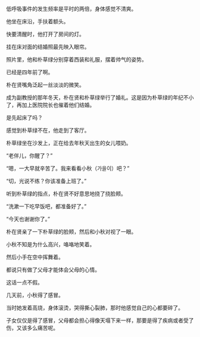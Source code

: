 低呼吸事件的发生频率是平时的两倍，身体感觉不清爽。

他坐在床沿，手扶着额头。

快要清醒时，他打开了房间的灯。

挂在床对面的结婚照最先映入眼帘。

照片里，他和朴草绿分别穿着西装和礼服，摆着帅气的姿势。

已经是四年前了啊。

朴在贤嘴角泛起一丝淡淡的微笑。

成为副教授的那年冬天，朴在贤和朴草绿举行了婚礼。这是因为朴草绿的年纪不小了，再加上医院院长也催着他们结婚。

是先起床了吗？

感觉到朴草绿不在，他走到了客厅。

朴草绿坐在沙发上，正在给去年秋天出生的女儿喂奶。

“老伴儿，你醒了？”

“嗯，一大早就辛苦了。我来看看小秋（가을이）吧？”

“切，光说不练？你该准备上班了。”

听到朴草绿的指点，朴在贤不好意思地挠了挠脸颊。

“洗漱一下吃早饭吧，都准备好了。”

“今天也谢谢你了。”

朴在贤亲了一下朴草绿的脸颊，然后和小秋对视了一眼。

小秋不知是为什么高兴，咯咯地笑着。

然后小手在空中挥舞着。

都说只有做了父母才能体会父母的心情。

这话一点不假。

几天前，小秋得了感冒。

当时她发着高烧，身体滚烫，哭得撕心裂肺，那时他感觉自己的心都要碎了。

子女仅仅是得了感冒，父母都会担心得像天塌下来一样，那要是得了疾病或者受了伤，又该多么痛苦呢。